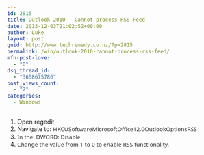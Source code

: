 ```yaml
---
id: 2815
title: Outlook 2010 – Cannot process RSS Feed
date: 2013-12-03T21:02:52+00:00
author: Luke
layout: post
guid: http://www.techremedy.co.nz/?p=2815
permalink: /win/outlook-2010-cannot-process-rss-feed/
mfn-post-love:
  - "0"
dsq_thread_id:
  - "3658675786"
post_views_count:
  - "7"
categories:
  - Windows
---
```

  1. Open regedit 
  2. Navigate to: <span style="color:#333333;font-family:Segoe UI;font-size:10pt;background-color:white">HKCUSoftwareMicrosoftOffice12.0OutlookOptionsRSS<br /> </span>
  3. <span style="color:#333333;font-family:Segoe UI;font-size:10pt;background-color:white">In the: DWORD: Disable<br /> </span>
  4. <span style="color:#333333;font-family:Segoe UI;font-size:10pt;background-color:white">Change the value from 1 to 0 to enable RSS functionality.</span>